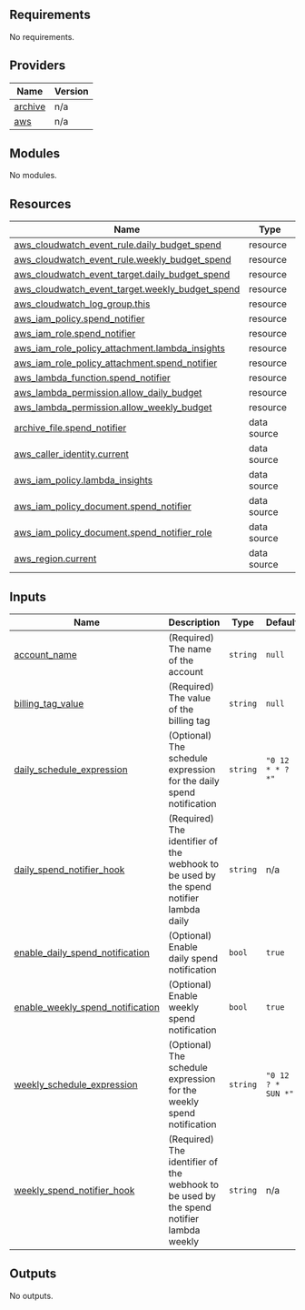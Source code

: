 ## Requirements

No requirements.

## Providers

| Name | Version |
|------|---------|
| <a name="provider_archive"></a> [archive](#provider\_archive) | n/a |
| <a name="provider_aws"></a> [aws](#provider\_aws) | n/a |

## Modules

No modules.

## Resources

| Name | Type |
|------|------|
| [aws_cloudwatch_event_rule.daily_budget_spend](https://registry.terraform.io/providers/hashicorp/aws/latest/docs/resources/cloudwatch_event_rule) | resource |
| [aws_cloudwatch_event_rule.weekly_budget_spend](https://registry.terraform.io/providers/hashicorp/aws/latest/docs/resources/cloudwatch_event_rule) | resource |
| [aws_cloudwatch_event_target.daily_budget_spend](https://registry.terraform.io/providers/hashicorp/aws/latest/docs/resources/cloudwatch_event_target) | resource |
| [aws_cloudwatch_event_target.weekly_budget_spend](https://registry.terraform.io/providers/hashicorp/aws/latest/docs/resources/cloudwatch_event_target) | resource |
| [aws_cloudwatch_log_group.this](https://registry.terraform.io/providers/hashicorp/aws/latest/docs/resources/cloudwatch_log_group) | resource |
| [aws_iam_policy.spend_notifier](https://registry.terraform.io/providers/hashicorp/aws/latest/docs/resources/iam_policy) | resource |
| [aws_iam_role.spend_notifier](https://registry.terraform.io/providers/hashicorp/aws/latest/docs/resources/iam_role) | resource |
| [aws_iam_role_policy_attachment.lambda_insights](https://registry.terraform.io/providers/hashicorp/aws/latest/docs/resources/iam_role_policy_attachment) | resource |
| [aws_iam_role_policy_attachment.spend_notifier](https://registry.terraform.io/providers/hashicorp/aws/latest/docs/resources/iam_role_policy_attachment) | resource |
| [aws_lambda_function.spend_notifier](https://registry.terraform.io/providers/hashicorp/aws/latest/docs/resources/lambda_function) | resource |
| [aws_lambda_permission.allow_daily_budget](https://registry.terraform.io/providers/hashicorp/aws/latest/docs/resources/lambda_permission) | resource |
| [aws_lambda_permission.allow_weekly_budget](https://registry.terraform.io/providers/hashicorp/aws/latest/docs/resources/lambda_permission) | resource |
| [archive_file.spend_notifier](https://registry.terraform.io/providers/hashicorp/archive/latest/docs/data-sources/file) | data source |
| [aws_caller_identity.current](https://registry.terraform.io/providers/hashicorp/aws/latest/docs/data-sources/caller_identity) | data source |
| [aws_iam_policy.lambda_insights](https://registry.terraform.io/providers/hashicorp/aws/latest/docs/data-sources/iam_policy) | data source |
| [aws_iam_policy_document.spend_notifier](https://registry.terraform.io/providers/hashicorp/aws/latest/docs/data-sources/iam_policy_document) | data source |
| [aws_iam_policy_document.spend_notifier_role](https://registry.terraform.io/providers/hashicorp/aws/latest/docs/data-sources/iam_policy_document) | data source |
| [aws_region.current](https://registry.terraform.io/providers/hashicorp/aws/latest/docs/data-sources/region) | data source |

## Inputs

| Name | Description | Type | Default | Required |
|------|-------------|------|---------|:--------:|
| <a name="input_account_name"></a> [account\_name](#input\_account\_name) | (Required) The name of the account | `string` | `null` | no |
| <a name="input_billing_tag_value"></a> [billing\_tag\_value](#input\_billing\_tag\_value) | (Required) The value of the billing tag | `string` | `null` | no |
| <a name="input_daily_schedule_expression"></a> [daily\_schedule\_expression](#input\_daily\_schedule\_expression) | (Optional) The schedule expression for the daily spend notification | `string` | `"0 12 * * ? *"` | no |
| <a name="input_daily_spend_notifier_hook"></a> [daily\_spend\_notifier\_hook](#input\_daily\_spend\_notifier\_hook) | (Required) The identifier of the webhook to be used by the spend notifier lambda daily | `string` | n/a | yes |
| <a name="input_enable_daily_spend_notification"></a> [enable\_daily\_spend\_notification](#input\_enable\_daily\_spend\_notification) | (Optional) Enable daily spend notification | `bool` | `true` | no |
| <a name="input_enable_weekly_spend_notification"></a> [enable\_weekly\_spend\_notification](#input\_enable\_weekly\_spend\_notification) | (Optional) Enable weekly spend notification | `bool` | `true` | no |
| <a name="input_weekly_schedule_expression"></a> [weekly\_schedule\_expression](#input\_weekly\_schedule\_expression) | (Optional) The schedule expression for the weekly spend notification | `string` | `"0 12 ? * SUN *"` | no |
| <a name="input_weekly_spend_notifier_hook"></a> [weekly\_spend\_notifier\_hook](#input\_weekly\_spend\_notifier\_hook) | (Required) The identifier of the webhook to be used by the spend notifier lambda weekly | `string` | n/a | yes |

## Outputs

No outputs.
